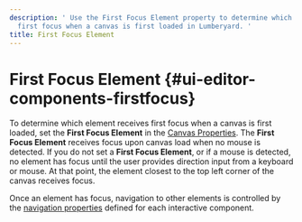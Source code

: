 ```yaml
---
description: ' Use the First Focus Element property to determine which element receives
  first focus when a canvas is first loaded in Lumberyard. '
title: First Focus Element
---
```

# First Focus Element {#ui-editor-components-firstfocus}

To determine which element receives first focus when a canvas is first loaded, set the **First Focus Element** in the [Canvas Properties](/docs/user-guide/features/interactivity/user-interface/editor/canvas-properties.md)\. The **First Focus Element** receives focus upon canvas load when no mouse is detected\. If you do not set a **First Focus Element**, or if a mouse is detected, no element has focus until the user provides direction input from a keyboard or mouse\. At that point, the element closest to the top left corner of the canvas receives focus\.

Once an element has focus, navigation to other elements is controlled by the [navigation properties](/docs/user-guide/features/interactivity/user-interface/editor/components-interactive-properties-navigation.md) defined for each interactive component\.
